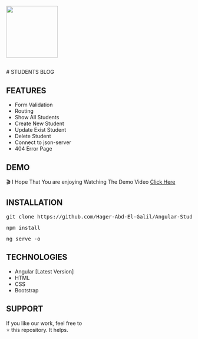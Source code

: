 <p align="left" style="margin-top:6%;margin-bottom:6%;">
 <img style = "width:140px; height:140px;" src="https://user-images.githubusercontent.com/81237428/234350643-97d6e11b-d2c7-4a9d-9731-ee8c566ce9c7.png" />
</p>
# STUDENTS BLOG

## FEATURES
- Form Validation
- Routing
- Show All Students
- Create New Student
- Update Exist Student
- Delete Student
- Connect to json-server
- 404 Error Page

## DEMO
🎬
I Hope That You are enjoying Watching The Demo Video 
[Click Here](https://user-images.githubusercontent.com/81237428/234349592-d167c68b-5440-4930-b3b0-01b2627ae884.mp4) 

## INSTALLATION
<pre>
git clone https://github.com/Hager-Abd-El-Galil/Angular-Students-Blog
</pre>

<pre>
npm install
</pre>

<pre>
ng serve -o
</pre>

## TECHNOLOGIES
- Angular [Latest Version]
- HTML
- CSS
- Bootstrap


## SUPPORT
If you like our work, feel free to </br>
⭐ this repository. It helps.
